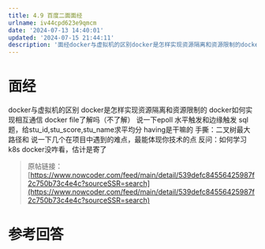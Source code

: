 ```yaml
---
title: 4.9 百度二面面经
urlname: iv44cpd623e9qmcm
date: '2024-07-13 14:40:01'
updated: '2024-07-15 21:44:11'
description: '面经docker与虚拟机的区别docker是怎样实现资源隔离和资源限制的docker如何实现相互通信docker file了解吗（不了解）说一下epoll水平触发和边缘触发sql题，给stu_id,stu_score,stu_name求平均分having是干嘛的手撕：二叉树最大路径和说一下几个...'
---
```

# 面经
docker与虚拟机的区别
docker是怎样实现资源隔离和资源限制的
docker如何实现相互通信
docker file了解吗（不了解）
说一下epoll
水平触发和边缘触发
sql题，给stu_id,stu_score,stu_name求平均分
having是干嘛的
手撕：二叉树最大路径和
说一下几个在项目中遇到的难点，最能体现你技术的点
反问：如何学习k8s
docker没咋看，估计是寄了

> 原帖链接：[https://www.nowcoder.com/feed/main/detail/539defc84556425987f2c750b73c4e4c?sourceSSR=search](https://www.nowcoder.com/feed/main/detail/539defc84556425987f2c750b73c4e4c?sourceSSR=search)

# 参考回答

